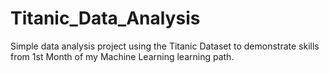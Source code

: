 # Titanic_Data_Analysis
Simple data analysis project using the Titanic Dataset to demonstrate skills from 1st Month of my Machine Learning learning path.
